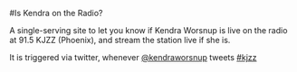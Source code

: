 #Is Kendra on the Radio?

A single-serving site to let you know if Kendra Worsnup is live on the radio at 91.5 KJZZ (Phoenix), and stream the station live if she is.

It is triggered via twitter, whenever [@kendraworsnup](https://twitter.com/kendraworsnup) tweets [#kjzz](https://twitter.com/search?q=%23kjzz&src=hash)
